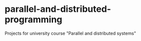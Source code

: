 # parallel-and-distributed-programming
Projects for university course "Parallel and distributed systems"
